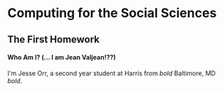 # Computing for the Social Sciences
## The First Homework

#### Who Am I? (... I am Jean Valjean!??)

I'm Jesse Orr, a second year student at Harris from *bold* Baltimore, MD *bold*.